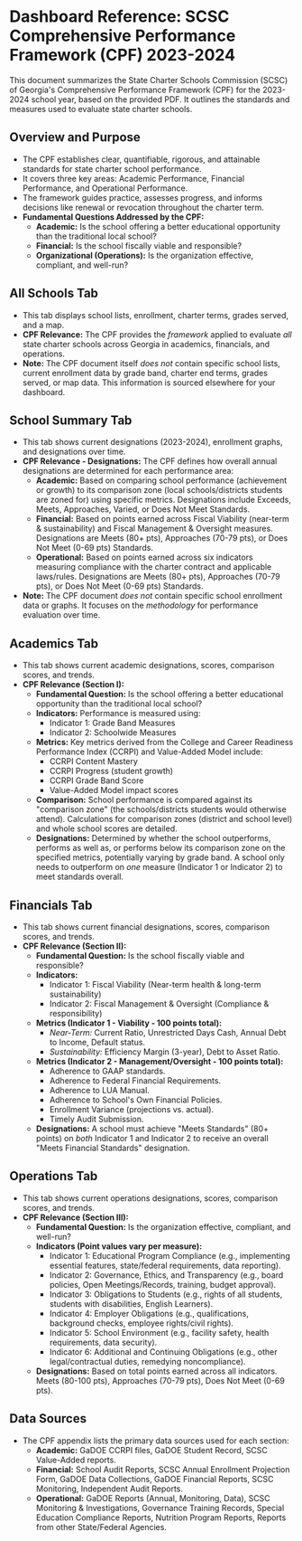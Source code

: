 # Dashboard Reference: SCSC Comprehensive Performance Framework (CPF) 2023-2024

This document summarizes the State Charter Schools Commission (SCSC) of Georgia's Comprehensive Performance Framework (CPF) for the 2023-2024 school year, based on the provided PDF. It outlines the standards and measures used to evaluate state charter schools.

## Overview and Purpose

* The CPF establishes clear, quantifiable, rigorous, and attainable standards for state charter school performance.
* It covers three key areas: Academic Performance, Financial Performance, and Operational Performance.
* The framework guides practice, assesses progress, and informs decisions like renewal or revocation throughout the charter term.
* **Fundamental Questions Addressed by the CPF:**
    * **Academic:** Is the school offering a better educational opportunity than the traditional local school?
    * **Financial:** Is the school fiscally viable and responsible?
    * **Organizational (Operations):** Is the organization effective, compliant, and well-run?

## All Schools Tab

* This tab displays school lists, enrollment, charter terms, grades served, and a map.
* **CPF Relevance:** The CPF provides the *framework* applied to evaluate *all* state charter schools across Georgia in academics, financials, and operations.
* **Note:** The CPF document itself *does not* contain specific school lists, current enrollment data by grade band, charter end terms, grades served, or map data. This information is sourced elsewhere for your dashboard.

## School Summary Tab

* This tab shows current designations (2023-2024), enrollment graphs, and designations over time.
* **CPF Relevance - Designations:** The CPF defines how overall annual designations are determined for each performance area:
    * **Academic:** Based on comparing school performance (achievement or growth) to its comparison zone (local schools/districts students are zoned for) using specific metrics. Designations include Exceeds, Meets, Approaches, Varied, or Does Not Meet Standards.
    * **Financial:** Based on points earned across Fiscal Viability (near-term & sustainability) and Fiscal Management & Oversight measures. Designations are Meets (80+ pts), Approaches (70-79 pts), or Does Not Meet (0-69 pts) Standards.
    * **Operational:** Based on points earned across six indicators measuring compliance with the charter contract and applicable laws/rules. Designations are Meets (80+ pts), Approaches (70-79 pts), or Does Not Meet (0-69 pts) Standards.
* **Note:** The CPF document *does not* contain specific school enrollment data or graphs. It focuses on the *methodology* for performance evaluation over time.

## Academics Tab

* This tab shows current academic designations, scores, comparison scores, and trends.
* **CPF Relevance (Section I):**
    * **Fundamental Question:** Is the school offering a better educational opportunity than the traditional local school?
    * **Indicators:** Performance is measured using:
        * Indicator 1: Grade Band Measures
        * Indicator 2: Schoolwide Measures
    * **Metrics:** Key metrics derived from the College and Career Readiness Performance Index (CCRPI) and Value-Added Model include:
        * CCRPI Content Mastery
        * CCRPI Progress (student growth)
        * CCRPI Grade Band Score
        * Value-Added Model impact scores
    * **Comparison:** School performance is compared against its "comparison zone" (the schools/districts students would otherwise attend). Calculations for comparison zones (district and school level) and whole school scores are detailed.
    * **Designations:** Determined by whether the school outperforms, performs as well as, or performs below its comparison zone on the specified metrics, potentially varying by grade band. A school only needs to outperform on *one* measure (Indicator 1 or Indicator 2) to meet standards overall.

## Financials Tab

* This tab shows current financial designations, scores, comparison scores, and trends.
* **CPF Relevance (Section II):**
    * **Fundamental Question:** Is the school fiscally viable and responsible?
    * **Indicators:**
        * Indicator 1: Fiscal Viability (Near-term health & long-term sustainability)
        * Indicator 2: Fiscal Management & Oversight (Compliance & responsibility)
    * **Metrics (Indicator 1 - Viability - 100 points total):**
        * *Near-Term:* Current Ratio, Unrestricted Days Cash, Annual Debt to Income, Default status.
        * *Sustainability:* Efficiency Margin (3-year), Debt to Asset Ratio.
    * **Metrics (Indicator 2 - Management/Oversight - 100 points total):**
        * Adherence to GAAP standards.
        * Adherence to Federal Financial Requirements.
        * Adherence to LUA Manual.
        * Adherence to School's Own Financial Policies.
        * Enrollment Variance (projections vs. actual).
        * Timely Audit Submission.
    * **Designations:** A school must achieve "Meets Standards" (80+ points) on *both* Indicator 1 and Indicator 2 to receive an overall "Meets Financial Standards" designation.

## Operations Tab

* This tab shows current operations designations, scores, comparison scores, and trends.
* **CPF Relevance (Section III):**
    * **Fundamental Question:** Is the organization effective, compliant, and well-run?
    * **Indicators (Point values vary per measure):**
        * Indicator 1: Educational Program Compliance (e.g., implementing essential features, state/federal requirements, data reporting).
        * Indicator 2: Governance, Ethics, and Transparency (e.g., board policies, Open Meetings/Records, training, budget approval).
        * Indicator 3: Obligations to Students (e.g., rights of all students, students with disabilities, English Learners).
        * Indicator 4: Employer Obligations (e.g., qualifications, background checks, employee rights/civil rights).
        * Indicator 5: School Environment (e.g., facility safety, health requirements, data security).
        * Indicator 6: Additional and Continuing Obligations (e.g., other legal/contractual duties, remedying noncompliance).
    * **Designations:** Based on total points earned across all indicators. Meets (80-100 pts), Approaches (70-79 pts), Does Not Meet (0-69 pts).

## Data Sources

* The CPF appendix lists the primary data sources used for each section:
    * **Academic:** GaDOE CCRPI files, GaDOE Student Record, SCSC Value-Added reports.
    * **Financial:** School Audit Reports, SCSC Annual Enrollment Projection Form, GaDOE Data Collections, GaDOE Financial Reports, SCSC Monitoring, Independent Audit Reports.
    * **Operational:** GaDOE Reports (Annual, Monitoring, Data), SCSC Monitoring & Investigations, Governance Training Records, Special Education Compliance Reports, Nutrition Program Reports, Reports from other State/Federal Agencies.

